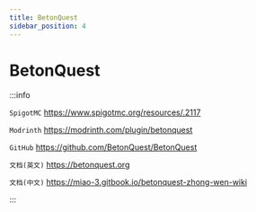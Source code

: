 ```yaml
---
title: BetonQuest
sidebar_position: 4
---
```


# BetonQuest

:::info

`SpigotMC` https://www.spigotmc.org/resources/.2117

`Modrinth` https://modrinth.com/plugin/betonquest

`GitHub` https://github.com/BetonQuest/BetonQuest

`文档(英文)` https://betonquest.org

`文档(中文)` https://miao-3.gitbook.io/betonquest-zhong-wen-wiki

:::
